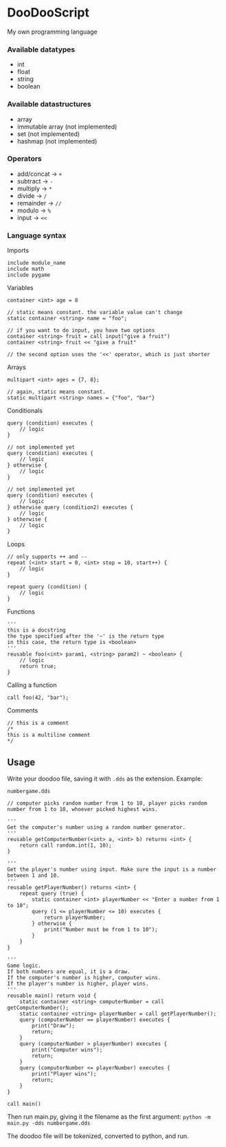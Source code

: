 # DooDooScript
My own programming language

### Available datatypes
- int
- float
- string
- boolean

### Available datastructures
- array
- immutable array (not implemented)
- set (not implemented)
- hashmap (not implemented)

### Operators
- add/concat -> `+`
- subtract -> `-`
- multiply -> `*`
- divide -> `/`
- remainder -> `//`
- modulo -> `%`
- input -> `<<`

### Language syntax
Imports
```
include module_name
include math
include pygame
```
Variables
```
container <int> age = 8

// static means constant. the variable value can't change
static container <string> name = "foo";

// if you want to do input, you have two options
container <string> fruit = call input("give a fruit")
container <string> fruit << "give a fruit"

// the second option uses the '<<' operator, which is just shorter
```
Arrays
```
multipart <int> ages = {7, 8};

// again, static means constant.
static multipart <string> names = {"foo", "bar"}
```

Conditionals
```
query (condition) executes {
    // logic
}

// not implemented yet
query (condition) executes {
    // logic
} otherwise {
    // logic
}

// not implemented yet
query (condition) executes {
    // logic
} otherwise query (condition2) executes {
    // logic
} otherwise {
    // logic
}
```

Loops
```
// only supports ++ and --
repeat (<int> start = 0, <int> stop = 10, start++) {
    // logic
}

repeat query (condition) {
    // logic
}
```

Functions
```
'''
this is a docstring
the type specified after the '~' is the return type
in this case, the return type is <boolean>
'''
reusable foo(<int> param1, <string> param2) ~ <boolean> {
    // logic
    return true;
}
```

Calling a function
```
call foo(42, "bar");
```

Comments
```
// this is a comment
/*
this is a multiline comment
*/
```

## Usage
Write your doodoo file, saving it with `.dds` as the extension. Example:

`numbergame.dds`
```
// computer picks random number from 1 to 10, player picks random number from 1 to 10, whoever picked highest wins.

'''
Get the computer's number using a random number generator.
'''
reusable getComputerNumber(<int> a, <int> b) returns <int> {
    return call random.int(1, 10);
}

'''
Get the player's number using input. Make sure the input is a number between 1 and 10.
'''
reusable getPlayerNumber() returns <int> {
    repeat query (true) {
        static container <int> playerNumber << "Enter a number from 1 to 10";
        query (1 <= playerNumber <= 10) executes {
            return playerNumber;
        } otherwise {
            print("Number must be from 1 to 10");
        }
    }
}

'''
Game logic.
If both numbers are equal, it is a draw.
If the computer's number is higher, computer wins.
If the player's number is higher, player wins.
'''
reusable main() return void {
    static container <string> computerNumber = call getComputerNumber();
    static container <string> playerNumber = call getPlayerNumber();
    query (computerNumber == playerNumber) executes {
        print("Draw");
        return;
    }
    query (computerNumber > playerNumber) executes {
        print("Computer wins");
        return;
    }
    query (computerNumber <= playerNumber) executes {
        print("Player wins");
        return;
    }
}

call main()
```

Then run main.py, giving it the filename as the first argument:
`python -m main.py -dds numbergame.dds`

The doodoo file will be tokenized, converted to python, and run.